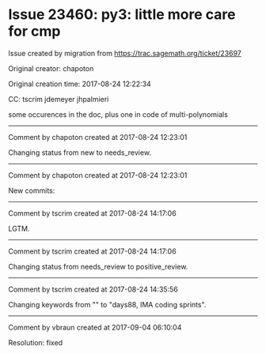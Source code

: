 # Issue 23460: py3: little more care for cmp

Issue created by migration from https://trac.sagemath.org/ticket/23697

Original creator: chapoton

Original creation time: 2017-08-24 12:22:34

CC:  tscrim jdemeyer jhpalmieri

some occurences in the doc, plus one in code of multi-polynomials


---

Comment by chapoton created at 2017-08-24 12:23:01

Changing status from new to needs_review.


---

Comment by chapoton created at 2017-08-24 12:23:01

New commits:


---

Comment by tscrim created at 2017-08-24 14:17:06

LGTM.


---

Comment by tscrim created at 2017-08-24 14:17:06

Changing status from needs_review to positive_review.


---

Comment by tscrim created at 2017-08-24 14:35:56

Changing keywords from "" to "days88, IMA coding sprints".


---

Comment by vbraun created at 2017-09-04 06:10:04

Resolution: fixed
